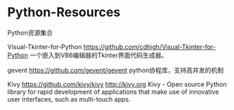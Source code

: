 # Python-Resources
Python资源集合

Visual-Tkinter-for-Python https://github.com/cdhigh/Visual-Tkinter-for-Python
一个嵌入到VB6编辑器的Tkinter界面代码生成器。

gevent https://github.com/gevent/gevent
python协程库，支持高并发的机制

Kivy https://github.com/kivy/kivy http://kivy.org
Kivy - Open source Python library for rapid development of applications that make use of innovative user interfaces, such as multi-touch apps. 


